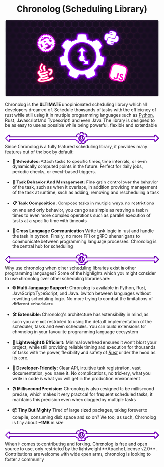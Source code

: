 <h1 align="center">Chronolog (Scheduling Library)</h1>
<img src="assets/Chronolog Banner.png" />

Chronolog is the **ULTIMATE** unopinionated scheduling library which all developers dreamed of.
Schedule thousands of tasks with the efficiency of rust while still using it in multiple programming languages
such as <u>Python</u>, <u>Rust</u>, <u>Javascript(and Typescript)</u> and even <u>Java</u>. The library is designed to be
as easy to use as possible while being powerful, flexible and extendable

<img align="center" src="assets/Chronolog Divider.png" />
Since Chronolog is a fully featured scheduling library, it provides many features out of the box by default:

- **📅 Schedules:** Attach tasks to specific times, time intervals, or even dynamically computed points 
in the future. Perfect for daily jobs, periodic checks, or event-based triggers.
<br /> <br />
- **🔄 Task Behavior And Management:** Fine grain control over the behavior of the task, such as when it overlaps, in addition
providing management of the task at runtime, such as adding, removing and rescheduling a task
<br /> <br />
- **📋 Task Composition:** Compose tasks in multiple ways, no restrictions on one and only behavior, you can go
as simple as retrying a task n times to even more complex operations such as parallel execution of tasks at a specific
time with timeouts
<br /> <br />
- **📡 Cross Language Communication** Write task logic in rust and handle the task in python. Finally, no more
FFI or gRPC shenanigans to communicate between programming language processes. Chronolog is the central hub for scheduling

<img align="center" src="assets/Chronolog Divider.png" />
Why use chronolog when other scheduling libraries exist in other programming languages? Some of the highlights which
you might consider to use chronolog over other scheduling libraries are:

- **🌐 Multi-language Support:** Chronolog is available in Python, Rust, JavaScript/TypeScript, and Java. 
Switch between languages without rewriting scheduling logic. No more trying to combat the limitations of different 
schedulers
<br /> <br />
- **🛠️ Extensible:** Chronolog's architecture has extensibility in mind, as such you are not restricted to using the
default implementation of the scheduler, tasks and even schedules. You can build extensions for chronolog in your favourite
programming language ecosystem
<br /> <br />
- **🚀 Lightweight & Efficient:** Minimal overhead ensures it won’t bloat your project, while still providing reliable 
timing and execution for thousands of tasks with the power, flexibility and safety of <u>_Rust_</u> under the hood as
its core.
<br /> <br />
- **🔧 Developer-Friendly:** Clear API, intuitive task registration, vast documentation, you name it. No complications, 
no trickery, what you write in code is what you will get in the production environment
<br /><br />
- **⏰ Millisecond Precision:** Chronolog is also designed to be millisecond precise, which makes it very practical for
frequent scheduled tasks, it maintains this precision even when clogged by multiple tasks
<br /> <br />
- **📦 Tiny But Mighty** Tired of large sized packages, taking forever to compile, consuming disk space and so on? We too,
as such, Chronolog is tiny about **~1MB** in size
<img align="center" src="assets/Chronolog Divider.png" />
When it comes to contributing and forking. Chronolog is free and open source to use, only restricted by the lightweight
**Apache License v2.0**. Contributions are welcome with wide open arms, chronolog is looking to foster a community